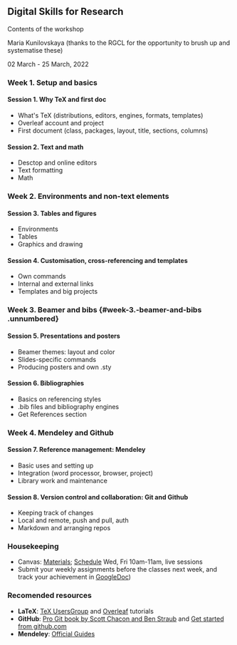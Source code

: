 ## Digital Skills for Research

Contents of the workshop

Maria Kunilovskaya (thanks to the RGCL for the opportunity to brush up and systematise these)

02 March - 25 March, 2022


### Week 1. Setup and basics

#### Session 1. Why TeX and first doc

-   What's TeX (distributions, editors, engines, formats, templates)
-   Overleaf account and project
-   First document (class, packages, layout, title, sections, columns)

#### Session 2. Text and math

-   Desctop and online editors
-   Text formatting
-   Math

### Week 2. Environments and non-text elements

#### Session 3. Tables and figures

-   Environments
-   Tables
-   Graphics and drawing

#### Session 4. Customisation, cross-referencing and templates

-   Own commands
-   Internal and external links
-   Templates and big projects

### Week 3. Beamer and bibs {#week-3.-beamer-and-bibs .unnumbered}

#### Session 5. Presentations and posters

- Beamer themes: layout and color  
- Slides-specific commands  
- Producing posters and own .sty  

#### Session 6. Bibliographies

- Basics on referencing styles  
- .bib files and bibliography engines 
- Get References section

### Week 4. Mendeley and Github

#### Session 7. Reference management: Mendeley

- Basic uses and setting up  
- Integration (word processor, browser, project)  
- Library work and maintenance  

#### Session 8. Version control and collaboration: Git and Github

- Keeping track of changes
- Local and remote, push and pull, auth
- Markdown and arranging repos

### Housekeeping
- Canvas: [Materials](https://canvas.wlv.ac.uk/courses/33429/files/folder/latex_mendeley_github); [Schedule](https://wlv.instructure.com/courses/33429/pages/latex-and-mendeley-workshop)
    Wed, Fri 10am-11am, live sessions
- Submit your weekly assignments before the classes next week, and track your achievement in [GoogleDoc](https://docs.google.com/document/d/1XKaCl3-tRkNfoy1w6dSrqrQBBLLrpnnLBt1zi5KXec0/edit?usp=sharing))

### Recomended resources

-   **LaTeX**: [TeX UsersGroup](https://tug.org/begin.html) and
    [Overleaf](https://www.overleaf.com/learn/latex/Learn_LaTeX_in_30_minutes) tutorials
-   **GitHub**: [Pro Git book by Scott Chacon and Ben Straub](https://git-scm.com/book/en/v2) and [Get started from  github.com](https://docs.github.com/en/get-started)
-   **Mendeley**: [Official Guides](https://www.mendeley.com/guides)
